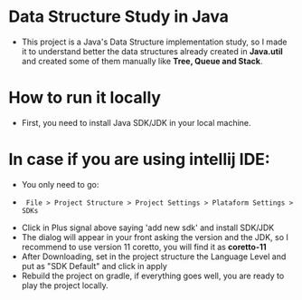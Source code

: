 # Data Structure Study in Java

- This project is a Java's Data Structure implementation study, so I made it to understand better the data structures
  already created in **Java.util** and created some of them manually like **Tree, Queue and Stack**.

# How to run it locally
- First, you need to install Java SDK/JDK in your local machine.

# In case if you are using intellij IDE:
- You only need to go:
-      File > Project Structure > Project Settings > Plataform Settings > SDKs
- Click in Plus signal above saying 'add new sdk' and install SDK/JDK
- The dialog will appear in your front asking the version and the JDK, so I recommend to use version 11 coretto, you will find it as **coretto-11**
- After Downloading, set in the project structure the Language Level and put as "SDK Default" and click in apply
- Rebuild the project on gradle, if everything goes well, you are ready to play the project locally.